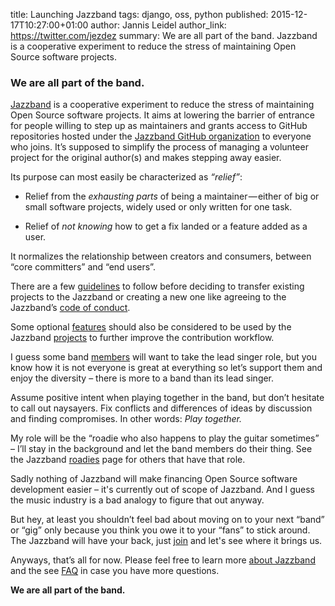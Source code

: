 title: Launching Jazzband
tags: django, oss, python
published: 2015-12-17T10:27:00+01:00
author: Jannis Leidel
author_link: https://twitter.com/jezdez
summary: We are all part of the band. Jazzband is a cooperative experiment to
         reduce the stress of maintaining Open Source software projects.

### We are all part of the band.

[Jazzband](https://jazzband.co/) is a cooperative experiment to reduce the
stress of maintaining Open Source software projects. It aims at lowering the
barrier of entrance for people willing to step up as maintainers and grants
access to GitHub repositories hosted under the
[Jazzband GitHub organization](https://github.com/jazzband) to everyone who
joins. It’s supposed to simplify the process of managing a volunteer project
for the original author(s) and makes stepping away easier.

Its purpose can most easily be characterized as _“relief”_:

- Relief from the _exhausting parts_ of being a maintainer — either of
  big or small software projects, widely used or only written for one task.

- Relief of _not knowing_ how to get a fix landed or a feature added as a user.

It normalizes the relationship between creators and consumers, between
“core committers” and “end users”.

There are a few [guidelines](/about/guidelines) to follow before deciding to
transfer existing projects to the Jazzband or creating a new one like agreeing
to the Jazzband’s [code of conduct](/about/conduct).

Some optional [features](/about/releases) should also be considered to be used by
the Jazzband [projects](/projects) to further improve the contribution workflow.

I guess some band [members](/members) will want to take the lead singer role,
but you know how it is not everyone is great at everything so let’s support them
and enjoy the diversity – there is more to a band than its lead singer.

Assume positive intent when playing together in the band, but don’t hesitate
to call out naysayers. Fix conflicts and differences of ideas by discussion
and finding compromises. In other words: _Play together._

My role will be the “roadie who also happens to play the guitar sometimes” –
I’ll stay in the background and let the band members do their thing. See the
Jazzband [roadies](/roadies) page for others that have that role.

Sadly nothing of Jazzband will make financing Open Source software development
easier – it's currently out of scope of Jazzband. And I guess the music
industry is a bad analogy to figure that out anyway.

But hey, at least you shouldn’t feel bad about moving on to your next “band” or
“gig” only because you think you owe it to your “fans” to stick around. The
Jazzband will have your back, just [join](https://jazzband.co/) and let's see
where it brings us.

Anyways, that’s all for now. Please feel free to learn more
[about Jazzband](/about) and the see [FAQ](https://jazzband.co/about/faq)
in case you have more questions.

**We are all part of the band.**
